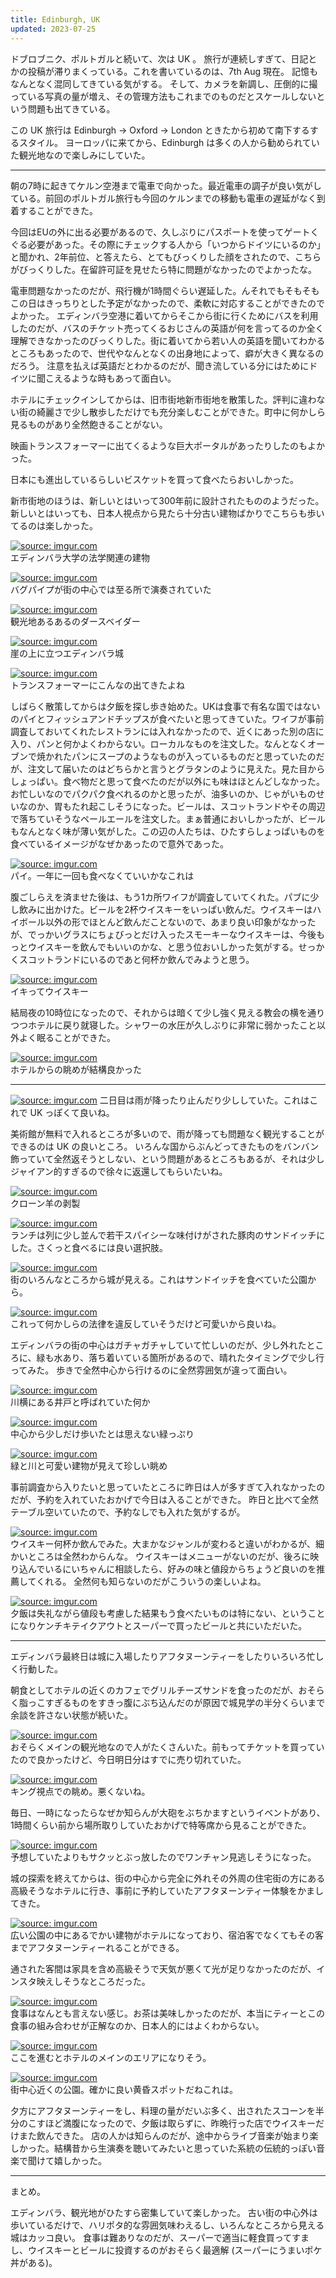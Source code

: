 ```yaml
---
title: Edinburgh, UK
updated: 2023-07-25
---
```


ドブロブニク、ポルトガルと続いて、次は UK 。
旅行が連続しすぎて、日記とかの投稿が滞りまくっている。これを書いているのは、7th Aug 現在。
記憶もなんとなく混同してきている気がする。
そして、カメラを新調し、圧倒的に撮っている写真の量が増え、その管理方法もこれまでのものだとスケールしないという問題も出てきている。

この UK 旅行は Edinburgh -> Oxford -> London ときたから初めて南下するするスタイル。
ヨーロッパに来てから、Edinburgh は多くの人から勧められていた観光地なので楽しみにしていた。

---

朝の7時に起きてケルン空港まで電車で向かった。最近電車の調子が良い気がしている。前回のポルトガル旅行も今回のケルンまでの移動も電車の遅延がなく到着することができた。

今回はEUの外に出る必要があるので、久しぶりにパスポートを使ってゲートくぐる必要があった。その際にチェックする人から「いつからドイツにいるのか」と聞かれ、2年前位、と答えたら、とてもびっくりした顔をされたので、こちらがびっくりした。在留許可証を見せたら特に問題がなかったのでよかったな。

電車問題なかったのだが、飛行機が1時間ぐらい遅延した。んそれでもそもそもこの日はきっちりとした予定がなかったので、柔軟に対応することができたのでよかった。
エディンバラ空港に着いてからそこから街に行くためにバスを利用したのだが、バスのチケット売ってくるおじさんの英語が何を言ってるのか全く理解できなかったのびっくりした。街に着いてから若い人の英語を聞いてわかるところもあったので、世代やなんとなくの出身地によって、癖が大きく異なるのだろう。
注意を払えば英語だとわかるのだが、聞き流している分にはためにドイツに聞こえるような時もあって面白い。

ホテルにチェックインしてからは、旧市街地新市街地を散策した。評判に違わない街の綺麗さで少し散歩しただけでも充分楽しむことができた。町中に何かしら見るものがあり全然飽きることがない。

映画トランスフォーマーに出てくるような巨大ポータルがあったりしたのもよかった。

日本にも進出しているらしいビスケットを買って食べたらおいしかった。

新市街地のほうは、新しいとはいって300年前に設計されたもののようだった。新しいとはいっても、日本人視点から見たら十分古い建物ばかりでこちらも歩いてるのは楽しかった。

<a href="https://imgur.com/mkxBjAx"><img src="https://i.imgur.com/mkxBjAx.jpg" title="source: imgur.com" /></a>  
エディンバラ大学の法学関連の建物

<a href="https://imgur.com/iAzignG"><img src="https://i.imgur.com/iAzignG.jpg" title="source: imgur.com" /></a>  
バグパイプが街の中心では至る所で演奏されていた

<a href="https://imgur.com/THce8F5"><img src="https://i.imgur.com/THce8F5.jpg" title="source: imgur.com" /></a>  
観光地あるあるのダースベイダー

<a href="https://imgur.com/LnVPe1e"><img src="https://i.imgur.com/LnVPe1e.jpg" title="source: imgur.com" /></a>  
崖の上に立つエディンバラ城

<a href="https://imgur.com/pK2EXJq"><img src="https://i.imgur.com/pK2EXJq.jpg" title="source: imgur.com" /></a>  
トランスフォーマーにこんなの出てきたよね

しばらく散策してからは夕飯を探し歩き始めた。UKは食事で有名な国ではないのパイとフィッシュアンドチップスが食べたいと思ってきていた。ワイフが事前調査しておいてくれたレストランには入れなかったので、近くにあった別の店に入り、パンと何かよくわからない。ローカルなものを注文した。なんとなくオーブンで焼かれたパンにスープのようなものが入っているものだと思っていたのだが、注文して届いたのはどちらかと言うとグラタンのように見えた。見た目からしょっぱい。食べ物だと思って食べたのだが以外にも味はほとんどしなかった。お忙しいなのでパクパク食べれるのかと思ったが、油多いのか、じゃがいものせいなのか、胃もたれ起こしそうになった。ビールは、スコットランドやその周辺で落ちていそうなペールエールを注文した。まぁ普通においしかったが、ビールもなんとなく味が薄い気がした。この辺の人たちは、ひたすらしょっぱいものを食べているイメージがなぜかあったので意外であった。

<a href="https://imgur.com/I0XJ4pl"><img src="https://i.imgur.com/I0XJ4pl.jpg" title="source: imgur.com" /></a>  
パイ。一年に一回も食べなくていいかなこれは

腹ごしらえを済ませた後は、もう1カ所ワイフが調査していてくれた。パブに少し飲みに出かけた。ビールを2杯ウイスキーをいっぱい飲んだ。ウイスキーはハイボール以外の形でほとんど飲んだことないので、あまり良い印象がなかったが、でっかいグラスにちょびっとだけ入ったスモーキーなウイスキーは、今後もっとウイスキーを飲んでもいいのかな、と思う位おいしかった気がする。せっかくスコットランドにいるのであと何杯か飲んでみようと思う。

<a href="https://imgur.com/Oz4Zqui"><img src="https://i.imgur.com/Oz4Zqui.jpg" title="source: imgur.com" /></a>  
イキってウイスキー

結局夜の10時位になったので、それからは暗くて少し強く見える教会の横を通りつつホテルに戻り就寝した。シャワーの水圧が久しぶりに非常に弱かったこと以外よく眠ることができた。

<a href="https://imgur.com/wHUbagk"><img src="https://i.imgur.com/wHUbagk.jpg" title="source: imgur.com" /></a>  
ホテルからの眺めが結構良かった

---

<a href="https://imgur.com/110pRhm"><img src="https://i.imgur.com/110pRhm.jpg" title="source: imgur.com" /></a>
二日目は雨が降ったり止んだり少ししていた。これはこれで UK っぽくて良いね。

美術館が無料で入れるところが多いので、雨が降っても問題なく観光することができるのは UK の良いところ。
いろんな国からぶんどってきたものをバンバン飾っていて全然返そうとしない、という問題があるところもあるが、それは少しジャイアン的すぎるので徐々に返還してもらいたいね。

<a href="https://imgur.com/biaFOKt"><img src="https://i.imgur.com/biaFOKt.jpg" title="source: imgur.com" /></a>  
クローン羊の剥製

<a href="https://imgur.com/3vZneY9"><img src="https://i.imgur.com/3vZneY9.jpg" title="source: imgur.com" /></a>  
ランチは列に少し並んで若干スパイシーな味付けがされた豚肉のサンドイッチにした。さくっと食べるには良い選択肢。

<a href="https://imgur.com/f9C00XQ"><img src="https://i.imgur.com/f9C00XQ.jpg" title="source: imgur.com" /></a>  
街のいろんなところから城が見える。これはサンドイッチを食べていた公園から。

<a href="https://imgur.com/P2JqjZq"><img src="https://i.imgur.com/P2JqjZq.jpg" title="source: imgur.com" /></a>  
これって何かしらの法律を違反していそうだけど可愛いから良いね。

エディンバラの街の中心はガチャガチャしていて忙しいのだが、少し外れたところに、緑も水あり、落ち着いている箇所があるので、晴れたタイミングで少し行ってみた。
歩きで全然中心から行けるのに全然雰囲気が違って面白い。

<a href="https://imgur.com/hE8chQ0"><img src="https://i.imgur.com/hE8chQ0.jpg" title="source: imgur.com" /></a>  
川横にある井戸と呼ばれていた何か

<a href="https://imgur.com/TWeJQrb"><img src="https://i.imgur.com/TWeJQrb.jpg" title="source: imgur.com" /></a>  
中心から少しだけ歩いたとは思えない緑っぷり

<a href="https://imgur.com/S05g4zc"><img src="https://i.imgur.com/S05g4zc.jpg" title="source: imgur.com" /></a>  
緑と川と可愛い建物が見えて珍しい眺め

事前調査から入りたいと思っていたところに昨日は人が多すぎて入れなかったのだが、予約を入れていたおかげで今日は入ることができた。
昨日と比べて全然テーブル空いていたので、予約なしでも入れた気がするが。

<a href="https://imgur.com/IQ8iCg0"><img src="https://i.imgur.com/IQ8iCg0.jpg" title="source: imgur.com" /></a>  
ウイスキー何杯か飲んでみた。大まかなジャンルが変わると違いがわかるが、細かいところは全然わからんな。
ウイスキーはメニューがないのだが、後ろに映り込んでいるにいちゃんに相談したら、好みの味と値段からちょうど良いのを推薦してくれる。
全然何も知らないのだがこういうの楽しいよね。

<a href="https://imgur.com/XtUfJ4V"><img src="https://i.imgur.com/XtUfJ4V.jpg" title="source: imgur.com" /></a>  
夕飯は失礼ながら値段も考慮した結果もう食べたいものは特にない、ということになりケンチキテイクアウトとスーパーで買ったビールと共にいただいた。

---

エディンバラ最終日は城に入場したりアフタヌーンティーをしたりいろいろ忙しく行動した。

朝食としてホテルの近くのカフェでグリルチーズサンドを食ったのだが、おそらく脂っこすぎるものをすきっ腹にぶち込んだのが原因で城見学の半分くらいまで余談を許さない状態が続いた。

<a href="https://imgur.com/fiQq7m6"><img src="https://i.imgur.com/fiQq7m6.jpg" title="source: imgur.com" /></a>  
おそらくメインの観光地なので人がたくさんいた。前もってチケットを買っていたので良かったけど、今日明日分はすでに売り切れていた。

<a href="https://imgur.com/kKERghX"><img src="https://i.imgur.com/kKERghX.jpg" title="source: imgur.com" /></a>  
キング視点での眺め。悪くないね。

毎日、一時になったらなぜか知らんが大砲をぶちかますというイベントがあり、1時間くらい前から場所取りしていたおかげで特等席から見ることができた。

<a href="https://imgur.com/TaOzLd0"><img src="https://i.imgur.com/TaOzLd0.jpg" title="source: imgur.com" /></a>  
予想していたよりもサクッとぶっ放したのでワンチャン見逃しそうになった。

城の探索を終えてからは、街の中心から完全に外れその外周の住宅街の方にある高級そうなホテルに行き、事前に予約していたアフタヌーンティー体験をかましてきた。

<a href="https://imgur.com/02Lkkni"><img src="https://i.imgur.com/02Lkkni.jpg" title="source: imgur.com" /></a>  
広い公園の中にあるでかい建物がホテルになっており、宿泊客でなくてもその客までアフタヌーンティーれることができる。

通された客間は家具を含め高級そうで天気が悪くて光が足りなかったのだが、インスタ映えしそうなところだった。

<a href="https://imgur.com/idzefBV"><img src="https://i.imgur.com/idzefBV.jpg" title="source: imgur.com" /></a>  
食事はなんとも言えない感じ。お茶は美味しかったのだが、本当にティーとこの食事の組み合わせが正解なのか、日本人的にはよくわからない。

<a href="https://imgur.com/k4Jt0mY"><img src="https://i.imgur.com/k4Jt0mY.jpg" title="source: imgur.com" /></a>  
ここを進むとホテルのメインのエリアになりそう。

<a href="https://imgur.com/XI2GLov"><img src="https://i.imgur.com/XI2GLov.jpg" title="source: imgur.com" /></a>  
街中心近くの公園。確かに良い黄昏スポットだねこれは。

夕方にアフタヌーンティーをし、料理の量がだいぶ多く、出されたスコーンを半分のこすほど満腹になったので、夕飯は取らずに、昨晩行った店でウイスキーだけまた飲んできた。
店の人かは知らんのだが、途中からライブ音楽が始まり楽しかった。結構昔から生演奏を聴いてみたいと思っていた系統の伝統的っぽい音楽で聞けて嬉しかった。


---

まとめ。

エディンバラ、観光地がひたすら密集していて楽しかった。
古い街の中心外は歩いているだけで、ハリポタ的な雰囲気味わえるし、いろんなところから見える城はカッコ良い。
食事は難ありなのだが、スーパーで適当に軽食買ってすまし、ウイスキーとビールに投資するのがおそらく最適解 (スーパーにうまいポケ丼がある)。
